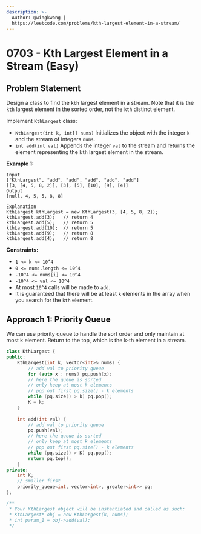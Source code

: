 ```yaml
---
description: >-
  Author: @wingkwong |
  https://leetcode.com/problems/kth-largest-element-in-a-stream/
---
```


# 0703 - Kth Largest Element in a Stream (Easy)

## Problem Statement

Design a class to find the `kth` largest element in a stream. Note that it is the `kth` largest element in the sorted order, not the `kth` distinct element.

Implement `KthLargest` class:

* `KthLargest(int k, int[] nums)` Initializes the object with the integer `k` and the stream of integers `nums`.
* `int add(int val)` Appends the integer `val` to the stream and returns the element representing the `kth` largest element in the stream.&#x20;

**Example 1:**

```
Input
["KthLargest", "add", "add", "add", "add", "add"]
[[3, [4, 5, 8, 2]], [3], [5], [10], [9], [4]]
Output
[null, 4, 5, 5, 8, 8]

Explanation
KthLargest kthLargest = new KthLargest(3, [4, 5, 8, 2]);
kthLargest.add(3);   // return 4
kthLargest.add(5);   // return 5
kthLargest.add(10);  // return 5
kthLargest.add(9);   // return 8
kthLargest.add(4);   // return 8 
```

**Constraints:**

* `1 <= k <= 10^4`
* `0 <= nums.length <= 10^4`
* `-10^4 <= nums[i] <= 10^4`
* `-10^4 <= val <= 10^4`
* At most `10^4` calls will be made to `add`.
* It is guaranteed that there will be at least `k` elements in the array when you search for the `kth` element.

## Approach 1: Priority Queue

We can use priority queue to handle the sort order and only maintain at most k element. Return to the top, which is the k-th element in a stream.

```cpp
class KthLargest {
public:
    KthLargest(int k, vector<int>& nums) {
        // add val to priority queue
        for (auto x : nums) pq.push(x);
        // here the queue is sorted
        // only keep at most k elements
        // pop out first pq.size() - k elements
        while (pq.size() > k) pq.pop();
        K = k;
    }
    
    int add(int val) {
        // add val to priority queue
        pq.push(val);
        // here the queue is sorted
        // only keep at most k elements
        // pop out first pq.size() - k elements
        while (pq.size() > K) pq.pop();
        return pq.top();
    }
private:
    int K;
    // smaller first
    priority_queue<int, vector<int>, greater<int>> pq;
};

/**
 * Your KthLargest object will be instantiated and called as such:
 * KthLargest* obj = new KthLargest(k, nums);
 * int param_1 = obj->add(val);
 */
```
